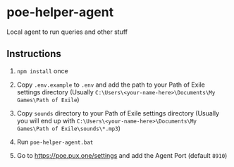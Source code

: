 # poe-helper-agent

Local agent to run queries and other stuff

## Instructions

1. `npm install` once

2. Copy `.env.example` to `.env` and add the path to your Path of Exile settings directory (Usually `C:\Users\<your-name-here>\Documents\My Games\Path of Exile`)
3. Copy `sounds` directory to your Path of Exile settings directory (Usually you will end up with `C:\Users\<your-name-here>\Documents\My Games\Path of Exile\sounds\*.mp3`)
4. Run `poe-helper-agent.bat`
5. Go to https://poe.pux.one/settings and add the Agent Port (default `8910`)
